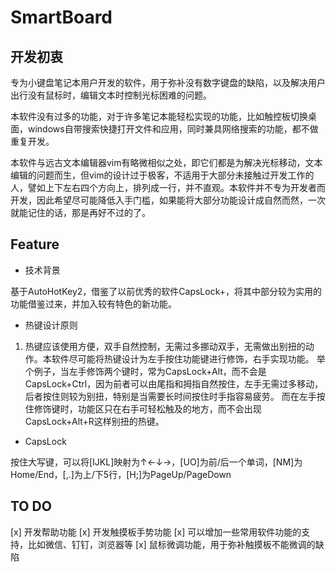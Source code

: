 # SmartBoard

## 开发初衷

专为小键盘笔记本用户开发的软件，用于弥补没有数字键盘的缺陷，以及解决用户出行没有鼠标时，编辑文本时控制光标困难的问题。

本软件没有过多的功能，对于许多笔记本能轻松实现的功能，比如触控板切换桌面，windows自带搜索快捷打开文件和应用，同时兼具网络搜索的功能，都不做重复开发。

本软件与远古文本编辑器vim有略微相似之处，即它们都是为解决光标移动，文本编辑的问题而生，但vim的设计过于极客，不适用于大部分未接触过开发工作的人，譬如上下左右四个方向上，排列成一行，并不直观。本软件并不专为开发者而开发，因此希望尽可能降低入手门槛，如果能将大部分功能设计成自然而然，一次就能记住的话，那是再好不过的了。

## Feature

* 技术背景

基于AutoHotKey2，借鉴了以前优秀的软件CapsLock+，将其中部分较为实用的功能借鉴过来，并加入较有特色的新功能。

* 热键设计原则

1. 热键应该使用方便，双手自然控制，无需过多挪动双手，无需做出别扭的动作。本软件尽可能将热键设计为左手按住功能键进行修饰，右手实现功能。
举个例子，当左手修饰两个键时，常为CapsLock+Alt，而不会是CapsLock+Ctrl，因为前者可以由尾指和拇指自然按住，左手无需过多移动，后者按住则较为别扭，特别是当需要长时间按住时手指容易疲劳。
而在左手按住修饰键时，功能区只在右手可轻松触及的地方，而不会出现CapsLock+Alt+R这样别扭的热键。

* CapsLock

按住大写键，可以将[IJKL]映射为↑←↓→，[UO]为前/后一个单词，[NM]为Home/End，[,.]为上/下5行，[H;]为PageUp/PageDown

## TO DO

[x] 开发帮助功能
[x] 开发触摸板手势功能
[x] 可以增加一些常用软件功能的支持，比如微信、钉钉，浏览器等
[x] 鼠标微调功能，用于弥补触摸板不能微调的缺陷

